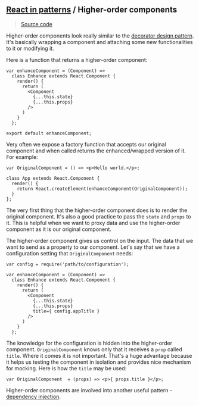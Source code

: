 ## [React in patterns](../../README.md) / Higher-order components

> [Source code](https://github.com/krasimir/react-in-patterns/tree/master/patterns/higher-order-components/src)

Higher-order components look really similar to the [decorator design pattern](http://robdodson.me/javascript-design-patterns-decorator/). It's basically wrapping a component and attaching some new functionalities to it or modifying it.

Here is a function that returns a higher-order component:

```
var enhanceComponent = (Component) =>
  class Enhance extends React.Component {
    render() {
      return (
        <Component
          {...this.state}
          {...this.props}
        />
      )
    }
  };

export default enhanceComponent;
```

Very often we expose a factory function that accepts our original component and when called returns the enhanced/wrapped version of it. For example:

```
var OriginalComponent = () => <p>Hello world.</p>;

class App extends React.Component {
  render() {
    return React.createElement(enhanceComponent(OriginalComponent));
  }
};
```

The very first thing that the higher-order component does is to render the original component. It's also a good practice to pass the `state` and `props` to it. This is helpful when we want to proxy data and use the higher-order component as it is our original component.

The higher-order component gives us control on the input. The data that we want to send as a property to our component. Let's say that we have a configuration setting that `OriginalComponent` needs:

```
var config = require('path/to/configuration');

var enhanceComponent = (Component) =>
  class Enhance extends React.Component {
    render() {
      return (
        <Component
          {...this.state}
          {...this.props}
          title={ config.appTitle }
        />
      )
    }
  };
```

The knowledge for the configuration is hidden into the higher-order component. `OriginalComponent` knows only that it receives a `prop` called `title`. Where it comes it is not important. That's a huge advantage because it helps us testing the component in isolation and provides nice mechanism for mocking. Here is how the `title` may be used:

```
var OriginalComponent  = (props) => <p>{ props.title }</p>;
```

Higher-order components are involved into another useful pattern - [dependency injection](https://github.com/krasimir/react-in-patterns/tree/master/patterns/dependency-injection).
